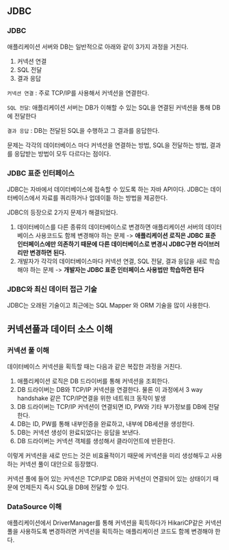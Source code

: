 ## JDBC

### JDBC
애플리케이션 서버와 DB는 일반적으로 아래와 같이 3가지 과정을 거친다.
1. 커넥션 연결
2. SQL 전달
3. 결과 응답

`커넥션 연결` : 주로 TCP/IP를 사용해서 커넥션을 연결한다.

`SQL 전달`: 애플리케이션 서버는 DB가 이해할 수 있는 SQL을 연결된 커넥션을 통해 DB에 전달한다

`결과 응답` : DB는 전달된 SQL을 수행하고 그 결과를 응답한다.

문제는 각각의 데이터베이스 마다 커넥션을 연결하는 방법, SQL을 전달하는 방법, 결과를 응답받는 방법이 모두 다르다는 점이다.

### JDBC 표준 인터페이스
JDBC는 자바에서 데이터베이스에 접속할 수 있도록 하는 자바 API이다. 
JDBC는 데이터베이스에서 자료를 쿼리하거나 업데이틑 하는 방법을 제공한다.

JDBC의 등장으로 2가지 문제가 해결되었다.
1. 데이터베이스를 다른 종류의 데이터베이스로 변경하면 애플리케이션 서버의 데이터베이스 사용코드도 함께 변경해야 하는 문제
   -> **애플리케이션 로직은 JDBC 표준 인터페이스에만 의존하기 때문에 다른 데이터베이스로 변경시 JDBC구현 라이브러리만 변경하면 된다.**
2. 개발자가 각각의 데이터베이스마다 커넥션 연결, SQL 전달, 결과 응답을 새로 학습해야 하는 문제
   -> **개발자는 JDBC 표준 인터페이스 사용법만 학습하면 된다**

### JDBC와 최신 데이터 접근 기술
JDBC는 오래된 기술이고 최근에는 SQL Mapper 와 ORM 기술을 많이 사용한다.


## 커넥션풀과 데이터 소스 이해

### 커넥션 풀 이해
데이터베이스 커넥션을 획득할 때는 다음과 같은 복잡한 과정을 거친다.
1. 애플리케이션 로직은 DB 드라이버를 통해 커넥션을 조회한다.
2. DB 드라이버는 DB와 TCP/IP 커넥션을 연결한다. 물론 이 과정에서 3 way handshake 같은 TCP/IP연결을 위한 네트워크 동작이 발생
3. DB 드라이버는 TCP/IP 커넥션이 연결되면 ID, PW와 기타 부가정보를 DB에 전달한다.
4. DB는 ID, PW를 통해 내부인증을 완료하고, 내부에 DB세션을 생성한다.
5. DB는 커넥션 생성이 완료되었다는 응답을 보낸다.
6. DB 드라이버는 커넥션 객체를 생성해서 클라이언트에 반환한다.

이렇게 커넥션을 새로 만드는 것은 비효율적이기 때문에 커넥션을 미리 생성해두고 사용하는 커넥션 풀이 대안으로 등장했다.

커넥션 풀에 들어 있는 커넥션은 TCP/IP로 DB와 커넥션이 연결되어 있는 상태이기 때문에 언제든지 즉시 SQL을
DB에 전달할 수 있다.

### DataSource 이해
애플리케이션에서 DriverManager를 통해 커넥션을 획득하다가 HikariCP같은 커넥션 풀을 사용하도록
변경하려면 커넥션을 획득하는 애플리케이션 코드도 함께 변경해야 한다.

